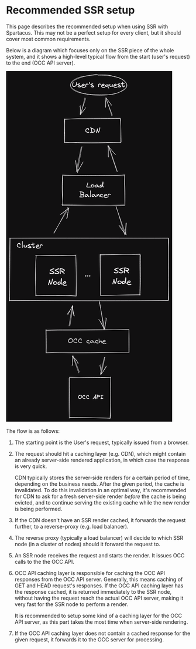 # Recommended SSR setup

This page describes the recommended setup when using SSR with Spartacus.
This may not be a perfect setup for every client, but it should cover most common requirements.

Below is a diagram which focuses only on the SSR piece of the whole system, and it shows a high-level typical flow from the start (user's request) to the end (OCC API server).

![ssr-setup-diagram](./ssr-setup-diagram.png)

The flow is as follows:

1. The starting point is the User's request, typically issued from a browser.

2. The request should hit a caching layer (e.g. CDN), which might contain an already server-side rendered application, in which case the response is very quick.

   CDN typically stores the server-side renders for a certain period of time, depending on the business needs. After the given period, the cache is invalidated. To do this invalidation in an optimal way, it's recommended for CDN to ask for a fresh server-side render _before_ the cache is being evicted, and to continue serving the existing cache while the new render is being performed.

3. If the CDN doesn't have an SSR render cached, it forwards the request further, to a reverse-proxy (e.g. load balancer).

4. The reverse proxy (typically a load balancer) will decide to which SSR node (in a cluster of nodes) should it forward the request to.

5. An SSR node receives the request and starts the render. It issues OCC calls to the the OCC API.

6. OCC API caching layer is responsible for caching the OCC API responses from the OCC API server. Generally, this means caching of GET and HEAD request's responses. If the OCC API caching layer has the response cached, it is returned immediately to the SSR node, without having the request reach the actual OCC API server, making it very fast for the SSR node to perform a render.

   It is recommended to setup some kind of a caching layer for the OCC API server, as this part takes the most time when server-side rendering.

7. If the OCC API caching layer does not contain a cached response for the given request, it forwards it to the OCC server for processing.
